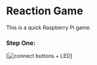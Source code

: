 # Reaction Game
This is a quick Raspberry Pi game.

### Step One:
[![connect buttons + LED](wiringDiagram.jpg)]
